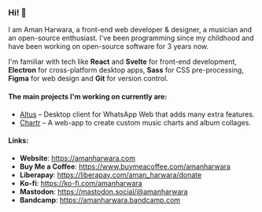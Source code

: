 ### Hi! 👋

I am Aman Harwara, a front-end web developer & designer, a musician and an open-source enthusiast. I've been programming since my childhood and have been working on open-source software for 3 years now.

I'm familiar with tech like **React** and **Svelte** for front-end development, **Electron** for cross-platform desktop apps, **Sass** for CSS pre-processing, **Figma** for web design and **Git** for version control.

#### The main projects I'm working on currently are:
- [Altus](https://github.com/amanharwara/altus) – Desktop client for WhatsApp Web that adds many extra features.
- [Chartr](https://github.com/amanharwara/chartr) – A web-app to create custom music charts and album collages.

#### Links:
- **Website**: https://amanharwara.com
- **Buy Me a Coffee**: https://www.buymeacoffee.com/amanharwara
- **Liberapay**: https://liberapay.com/aman_harwara/donate
- **Ko-fi**: https://ko-fi.com/amanharwara
- **Mastodon**: https://mastodon.social/@amanharwara
- **Bandcamp**: https://amanharwara.bandcamp.com
